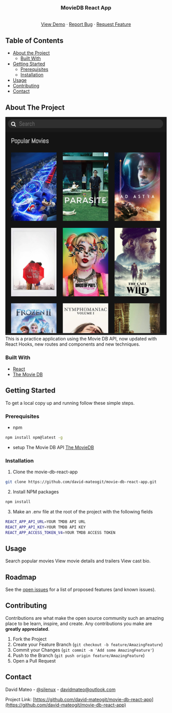 <p align="center">
  <h3 align="center">MovieDB React App</h3>

  <p align="center">
    <br />
    <a href="https://movie-db-reactapp.netlify.com/">View Demo</a>
    ·
    <a href="https://github.com/david-mateogit/movie-db-react-app/issues">Report Bug</a>
    ·
    <a href="https://github.com/david-mateogit/movie-db-react-app/issues">Request Feature</a>
  </p>
</p>

<!-- TABLE OF CONTENTS -->

## Table of Contents

- [About the Project](#about-the-project)
  - [Built With](#built-with)
- [Getting Started](#getting-started)
  - [Prerequisites](#prerequisites)
  - [Installation](#installation)
- [Usage](#usage)
- [Contributing](#contributing)
- [Contact](#contact)

<!-- ABOUT THE PROJECT -->

## About The Project

[![MovieDB React App][product-screenshot]](https://movie-db-reactapp.netlify.com/)
This is a practice application using the Movie DB API, now updated with React Hooks, new routes and components and new techniques.

### Built With

- [React](https://github.com/facebook/react)
- [The Movie DB](https://www.themoviedb.org/)

<!-- GETTING STARTED -->

## Getting Started

To get a local copy up and running follow these simple steps.

### Prerequisites

- npm

```sh
npm install npm@latest -g
```

- setup The Movie DB API
  [The MovieDB](https://www.themoviedb.org/documentation/api?language=en-US)

### Installation

1. Clone the movie-db-react-app

```sh
git clone https://github.com/david-mateogit/movie-db-react-app.git
```

2. Install NPM packages

```sh
npm install
```

3. Make an .env file at the root of the project with the following fields

```sh
REACT_APP_API_URL=YOUR TMDB API URL
REACT_APP_API_KEY=YOUR TMDB API KEY
REACT_APP_ACCESS_TOKEN_V4=YOUR TMDB ACCESS TOKEN
```

<!-- USAGE EXAMPLES -->

## Usage

Search popular movies
View movie details and trailers
View cast bio.

<!-- ROADMAP -->

## Roadmap

See the [open issues](https://github.com/david-mateogit/movie-db-react-app/issues) for a list of proposed features (and known issues).

<!-- CONTRIBUTING -->

## Contributing

Contributions are what make the open source community such an amazing place to be learn, inspire, and create. Any contributions you make are **greatly appreciated**.

1. Fork the Project
2. Create your Feature Branch (`git checkout -b feature/AmazingFeature`)
3. Commit your Changes (`git commit -m 'Add some AmazingFeature'`)
4. Push to the Branch (`git push origin feature/AmazingFeature`)
5. Open a Pull Request

<!-- CONTACT -->

## Contact

David Mateo - [@silenux](https://twitter.com/silenux) - davidmateo@outlook.com

Project Link: [https://github.com/david-mateogit/movie-db-react-app](https://github.com/david-mateogit/movie-db-react-app)

[product-screenshot]: images/screenshot.png
